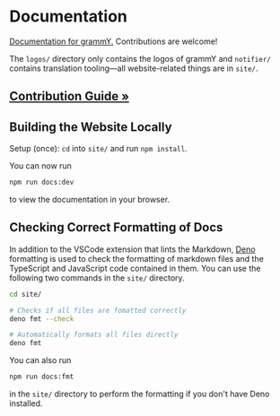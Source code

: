 # Documentation

[Documentation for grammY.](https://grammy.dev)
Contributions are welcome!

The `logos/` directory only contains the logos of grammY and `notifier/` contains translation tooling—all website-related things are in `site/`.

## [Contribution Guide »](./CONTRIBUTING.md)

## Building the Website Locally

Setup (once): `cd` into `site/` and run `npm install`.

You can now run

```bash
npm run docs:dev
```

to view the documentation in your browser.

## Checking Correct Formatting of Docs

In addition to the VSCode extension that lints the Markdown, [Deno](https://deno.land/) formatting is used to check the formatting of markdown files and the TypeScript and JavaScript code contained in them.
You can use the following two commands in the `site/` directory.

```bash
cd site/

# Checks if all files are fomatted correctly
deno fmt --check

# Automatically formats all files directly
deno fmt
```

You can also run

```bash
npm run docs:fmt
```

in the `site/` directory to perform the formatting if you don't have Deno installed.

